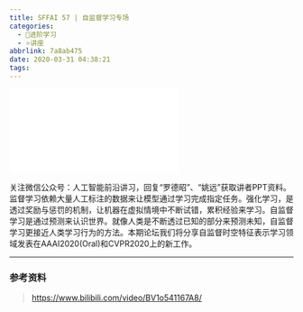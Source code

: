 ```yaml
---
title: SFFAI 57 | 自监督学习专场
categories:
  - 🌙进阶学习
  - ⭐讲座
abbrlink: 7a8ab475
date: 2020-03-31 04:38:21
tags:
---
```


<iframe src="//player.bilibili.com/player.html?aid=455029668&bvid=BV1o541167A8&cid=171631692&p=1" scrolling="no" border="0" frameborder="no" framespacing="0" allowfullscreen="true"> </iframe>

<!--more-->

关注微信公众号：人工智能前沿讲习，回复“罗德昭”、“姚远”获取讲者PPT资料。
监督学习依赖大量人工标注的数据来让模型通过学习完成指定任务。强化学习，是透过奖励与惩罚的机制，让机器在虚拟情境中不断试错，累积经验来学习。自监督学习是通过预测来认识世界。就像人类是不断透过已知的部分来预测未知，自监督学习更接近人类学习行为的方法。本期论坛我们将分享自监督时空特征表示学习领域发表在AAAI2020(Oral)和CVPR2020上的新工作。

***

### 参考资料

> <https://www.bilibili.com/video/BV1o541167A8/>

